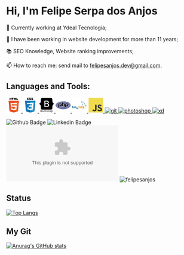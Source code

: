 <h1>Hi, I'm Felipe Serpa dos Anjos</h1>

💼 Currently working at Ydeal Tecnologia;

🚀 I have been working in website development for more than 11 years;

📚 SEO Knowledge, Website ranking improvements;

📫 How to reach me: send mail to felipesanjos.dev@gmail.com.


## Languages and Tools:
<p> 
    <a href="https://www.w3.org/html/" target="_blank"> 
      <img src="https://raw.githubusercontent.com/devicons/devicon/master/icons/html5/html5-original-wordmark.svg" alt="html5" width="40" height="40"/> 
    </a>
    <a href="https://www.w3schools.com/css/" target="_blank"> 
      <img src="https://raw.githubusercontent.com/devicons/devicon/master/icons/css3/css3-original-wordmark.svg" alt="css3" width="40" height="40"/> 
    </a>
    <a href="https://getbootstrap.com" target="_blank"> 
      <img src="https://raw.githubusercontent.com/devicons/devicon/master/icons/bootstrap/bootstrap-plain-wordmark.svg" alt="bootstrap" width="40" height="40"/> 
    </a>
    <a href="https://www.php.net" target="_blank"> 
      <img src="https://raw.githubusercontent.com/devicons/devicon/master/icons/php/php-original.svg" alt="php" width="40" height="40"/> 
    </a>
    <a href="https://www.mysql.com/" target="_blank"> 
      <img src="https://raw.githubusercontent.com/devicons/devicon/master/icons/mysql/mysql-original-wordmark.svg" alt="mysql" width="40" height="40"/> 
    </a> 
    <a href="https://developer.mozilla.org/en-US/docs/Web/JavaScript" target="_blank"> 
      <img src="https://raw.githubusercontent.com/devicons/devicon/master/icons/javascript/javascript-original.svg" alt="javascript" width="40" height="40"/> 
    </a> 
    <a href="https://git-scm.com/" target="_blank"> 
      <img src="https://www.vectorlogo.zone/logos/git-scm/git-scm-icon.svg" alt="git" width="40" height="40"/> 
    </a>  
    <a href="https://www.adobe.com/" target="_blank"> 
      <img src="https://upload.wikimedia.org/wikipedia/commons/thumb/2/20/Photoshop_CC_icon.png/800px-Photoshop_CC_icon.png" alt="photoshop" width="40" height="40"/> 
    </a>
    <a href="https://www.adobe.com/" target="_blank"> 
      <img src="https://w7.pngwing.com/pngs/213/165/png-transparent-adobe-logo-logos-xd-logos-and-brands-icon-thumbnail.png" alt="xd" width="40" height="40"/> 
    </a>
</p>

![Github Badge](https://github.com/gstv048)
![Linkedin Badge](https://www.linkedin.com/in/gstv048/)
![Gmail Badge](mailto:gustavohenrique27sc@gmail.com)
<img src="https://wakatime.com/badge/user/0df2272f-e652-41a3-bb0e-7de298679c6b.svg" alt="felipesanjos" />

## Status
[![Top Langs](https://github-readme-stats.vercel.app/api/top-langs/?username=felipesanjos&layout=compact)](https://github.com/anuraghazra/github-readme-stats)

## My Git
[![Anurag's GitHub stats](https://github-readme-stats.vercel.app/api?username=felipesanjos&show_icons=true&count_private=true&hide=stars,issues,contribs)](https://github.com/anuraghazra/github-readme-stats)
